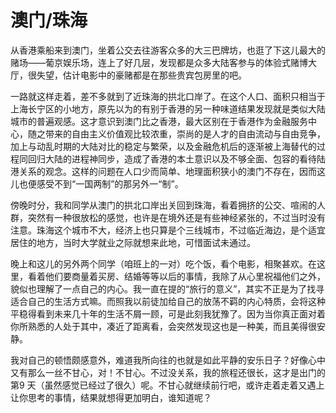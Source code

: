 # 澳门/珠海

从香港乘船来到澳门，坐着公交去往游客众多的大三巴牌坊，也逛了下这儿最大的赌场——葡京娱乐场，连上了好几层，发现都是众多大陆客参与的体验式赌博大厅，很失望，估计电影中的豪赌都是在那些贵宾包房里的吧。

一路就这样走着，差不多就到了近珠海的拱北口岸了。在这个人口、面积只相当于上海长宁区的小地方，原先以为的有别于香港的另一种味道结果发现就是类似大陆城市的普遍观感。这才意识到澳门比之香港，最大区别在于香港作为金融服务中心，随之带来的自由主义价值观比较浓重，崇尚的是人才的自由流动与自由竞争，加上与动乱时期的大陆对比的稳定与繁荣，以及金融危机后的逐渐被上海替代的过程同回归大陆的进程神同步，造成了香港的本土意识以及不够全面、包容的看待陆港关系的观念。这样的问题在人口少而简单、地理面积狭小的澳门不存在，因而这儿也便感受不到“一国两制”的那另外一“制”。

傍晚时分，我和同学从澳门的拱北口岸出关回到珠海，看着拥挤的公交、喧闹的人群，突然有一种很放松的感觉，也许是在境外还是有些神经紧张的，不过当时没有注意。珠海这个城市不大，经济上也只算是个三线城市，不过临近海边，是个适宜居住的地方，当时大学就业之际就想来此地，可惜面试未通过。

晚上和这儿的另外两个同学（咱班上的一对）吃个饭，看个电影，相聚甚欢。在这里，看着他们要商量着买房、结婚等等以后的事情，我除了从心里祝福他们之外，貌似也理解了一点自己的内心。我一直在提的“旅行的意义”，其实不正是为了找寻适合自己的生活方式嘛。而照我以前徒加给自己的放荡不羁的内心特质，会将这种平稳得看到未来几十年的生活不屑一顾，可是此刻我犹豫了。因为当你真正面对着你所熟悉的人处于其中，凑近了距离看，会突然发现这也是一种美，而且美得很安静。

我对自己的顿悟颇感意外，难道我所向往的也就是如此平静的安乐日子？好像心中又有那么一丝不甘心，对！不甘心。不过没关系，我的旅程还很长，这才是出门的第9 天（虽然感觉已经过了很久）呢。不甘心就继续前行吧，或许走着走着又遇上让你思考的事情，结果就想得更加明白，谁知道呢？